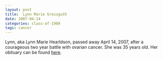 ```yaml
---
layout: post
title:  Lynn Marie Grossguth
date: 2007-04-14
categories: class-of-1989
tags: cancer
---
```


Lynn, aka Lynn Marie Hearldson, passed away April 14, 2007, after a courageous two year battle with ovarian cancer. She was 35 years old.  Her obituary can be found [here](http://tinyurl.com/p9rymrr).


